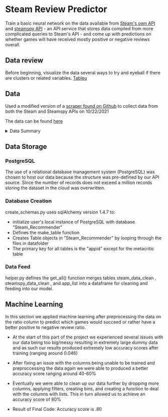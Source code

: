# Steam Review Predictor

Train a basic neural network on the data available from [Steam's own API](https://partner.steamgames.com/doc/webapi) and [steamspy API](https://steamspy.com/api.php) - an API service that stores data compiled from more complicated queries to Steam's API - and come up with predictions on whether games will have received mostly positive or negative reviews overall.  

## Data review

Before beginning, visualize the data several ways to try and eyeball if there are clusters or related variables.
[Tableu](https://public.tableau.com/app/profile/aidan.lucero/viz/final-steam-data/Story1?publish=yes)

## Data

 Used a modified version of a [scraper found on Github](https://github.com/nik-davis/steam-data-science-project) to collect data from both the Steam and Steamspy APIs on 10/22/2021

The data can be found [here](https://www.dropbox.com/sh/w11p1f0q3wr1el3/AAADSXS2Znz-EBehVpXSNDNMa?dl=0)

<details>
  <summary>Data Summary</summary>

| Column Name | DataType | Source | Description |
| --- | --- | --- | --- |
| **appid** | *integer* | both | Identifier for game |
| **name** | *string* | both | Name of game |
| **developers** | *string Array* | Steam | Company(s) that developed the game |
| **publishers** | *string Array* | Steam | Company(s) that published the game |
| **positive** | *integer* | SteamSpy | Count of positive reviews on Steam |
| **negative** | *integer* | SteamSpy | Count of negative reviews on Steam |
| **owners** | *String* | SteamSpy | Integer range of total purchases for the game on Steam |
| **average_forever** | *integer* | SteamSpy | Average playtime since March 2009, in minutes |
| **average_2weeks** | *integer* | SteamSpy | Average playtime in the last two weeks, in minutes |
| **median_forever** | *integer* | SteamSpy | Median playtime since March 2009, in minutes |
| **median_2weeks** | *integer* | SteamSpy | Median playtime in the last two weeks, in minutes |
| **price** | *integer* | SteamSpy | Current US price in cents |
| **initialprice** | *integer* | SteamSpy | Original US price in cents |
| **discount** | *integer* | SteamSpy | Current discount in percents |
| **languages** | *String* | SteamSpy | List of supported languages |
| **genre** | *String* | SteamSpy | List of genres |
| **ccu** | *integer* | SteamSpy | Peak concurrent users in the previous day |
| **tags** | *JSON* | SteamSpy | Game's tags with vote counts |

</details>

## Data Storage

### PostgreSQL
The use of a relational database management system (PostgreSQL) was chosen to host our data because the structure was pre-defined by our API source. Since the number of records does not exceed a million records storing the dataset in the cloud was overwritten.

### Database Creation
create_schemas.py uses sqlAlchemy version 1.4.7 to:
* initialize user's local instance of PostgreSQL with database "Steam_Recommender"
* Defines the make_table function
* Creates Table objects in "Steam_Recommender" by looping through the files in datafolder
* The primary key for all tables is the "appid" except for the metacritic table

### Data Feed
helper.py defines the get_all() function merges tables steam_data_clean , steamspy_data_clean , and  app_list into a dataframe for cleaning and feeding into our model.

## Machine Learning 

In this section we applied machine learning after preprocessing the data on the ratio column to predict which games would succeed or rather have a better positive to negative review ratio.

- At the start of this part of the project we experienced several issues with our data being too big/messy resulting in extremely large dummy data and as such our results produced extremely low accuracy scores after training (ranging around 0.046)

- After fixing an issue with the columns being unable to be trained and preproccessing the data again we were able to produced a better accuracy score ranging around 40-60% 

- Eventually we were able to clean up our data further by dropping more columns, applying filters, creating bins, and creating a function to deal with the columns with lists. This in turn allowed us to achieve an accuracy score of 80%

- Result of Final Code: Accuracy score is .80 



